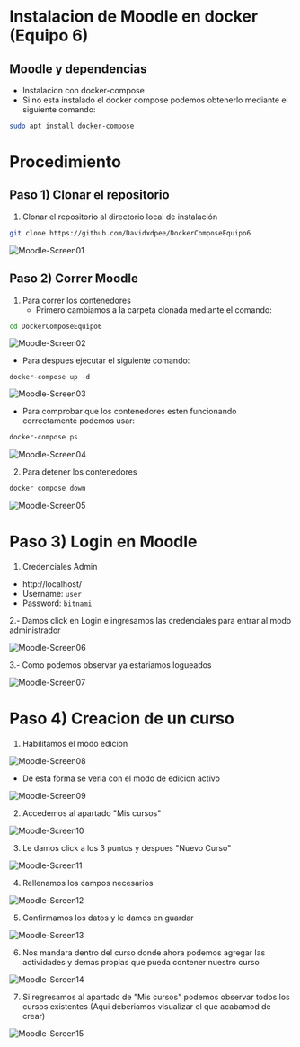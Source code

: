 # Instalacion de Moodle en docker (Equipo 6)

## Moodle y dependencias
- Instalacion con docker-compose
- Si no esta instalado el docker compose podemos obtenerlo mediante  el siguiente comando:
   
```bash
sudo apt install docker-compose
``` 
# Procedimiento
## Paso 1) Clonar el repositorio

1. Clonar el repositorio al directorio local de instalación
```bash
git clone https://github.com/Davidxdpee/DockerComposeEquipo6
``` 

![Moodle-Screen01](fotos/01_Clone.png)

## Paso 2) Correr Moodle

1. Para correr los contenedores
   - Primero cambiamos a la carpeta clonada mediante el comando:
```bash
cd DockerComposeEquipo6
``` 
    
![Moodle-Screen02](fotos/02_Change.png)

   - Para despues ejecutar el siguiente comando:

    docker-compose up -d

![Moodle-Screen03](fotos/03_Run.png)

  - Para comprobar que los contenedores esten funcionando correctamente podemos usar:
```bash
docker-compose ps
``` 

![Moodle-Screen04](fotos/04_CheckRun.png)

2. Para detener los contenedores
```bash
docker compose down
``` 

![Moodle-Screen05](fotos/05_Stop.png)

# Paso 3) Login en Moodle
1. Credenciales Admin
  - http://localhost/
  - Username: `user`
  - Password: `bitnami`

2.- Damos click en Login e ingresamos las credenciales para entrar al modo administrador

![Moodle-Screen06](fotos/06_Login.png)

3.- Como podemos observar ya estariamos logueados

![Moodle-Screen07](fotos/07_Login2.png)

# Paso 4) Creacion de un curso
1. Habilitamos el modo edicion

![Moodle-Screen08](fotos/08_Edicion.png)

  - De esta forma se veria con el modo de edicion activo

![Moodle-Screen09](fotos/09_EdicionActivo.png)

2. Accedemos al apartado "Mis cursos"

![Moodle-Screen10](fotos/10_Cursos.png)

3. Le damos click a los 3 puntos y despues "Nuevo Curso"

![Moodle-Screen11](fotos/11_NuevoCurso.png)

4. Rellenamos los campos necesarios

![Moodle-Screen12](fotos/12_CreandoCurso.png)

5. Confirmamos los datos y le damos en guardar

![Moodle-Screen13](fotos/13_GuardarCurso.png)

6. Nos mandara dentro del curso donde ahora podemos agregar las actividades y demas propias que pueda contener nuestro curso

![Moodle-Screen14](fotos/14_CursoCreado.png)

7. Si regresamos al apartado de "Mis cursos" podemos observar todos los cursos existentes (Aqui deberiamos visualizar el que acabamod de crear)

![Moodle-Screen15](fotos/15_Cursos.png)
